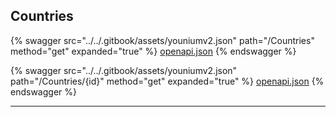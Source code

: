 ## Countries




{% swagger src="../../.gitbook/assets/youniumv2.json" path="/Countries" method="get" expanded="true" %}
[openapi.json](./docs/.gitbook/assets/youniumv2.json)
{% endswagger %}

{% swagger src="../../.gitbook/assets/youniumv2.json" path="/Countries/{id}" method="get" expanded="true" %}
[openapi.json](./docs/.gitbook/assets/youniumv2.json)
{% endswagger %}


---


